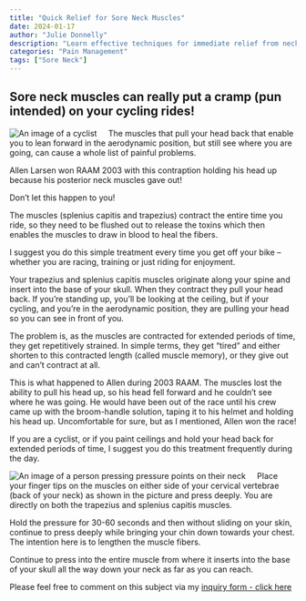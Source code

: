 ```yaml
---
title: "Quick Relief for Sore Neck Muscles"
date: 2024-01-17
author: "Julie Donnelly"
description: "Learn effective techniques for immediate relief from neck muscle pain and tension."
categories: "Pain Management"
tags: ["Sore Neck"]
---
```


## Sore neck muscles can really put a cramp (pun intended) on your cycling rides!

<img style="float: left; margin-right: 20px;" src="/images/posts/cyclist.png" alt="An image of a cyclist" />
The muscles that pull your head back that enable you to lean forward in the aerodynamic position, but still see where you are going, can cause a whole list of painful problems.

Allen Larsen won RAAM 2003 with this contraption holding his head up because his posterior neck muscles gave out!

Don’t let this happen to you!

The muscles (splenius capitis and trapezius) contract the entire time you ride, so they need to be flushed out to release the toxins which then enables the muscles to draw in blood to heal the fibers.

I suggest you do this simple treatment every time you get off your bike – whether you are racing, training or just riding for enjoyment.

Your trapezius and splenius capitis muscles originate along your spine and insert into the base of your skull. When they contract they pull your head back. If you’re standing up, you’ll be looking at the ceiling, but if your cycling, and you’re in the aerodynamic position, they are pulling your head so you can see in front of you.

The problem is, as the muscles are contracted for extended periods of time, they get repetitively strained. In simple terms, they get “tired” and either shorten to this contracted length (called muscle memory), or they give out and can’t contract at all.

This is what happened to Allen during 2003 RAAM. The muscles lost the ability to pull his head up, so his head fell forward and he couldn’t see where he was going. He would have been out of the race until his crew came up with the broom-handle solution, taping it to his helmet and holding his head up. Uncomfortable for sure, but as I mentioned, Allen won the race!​

If you are a cyclist, or if you paint ceilings and hold your head back for extended periods of time, I suggest you do this treatment frequently during the day.

<img style="float: left;margin-right: 20px;" src="/images/posts/neck-pressure-points.png" alt="An image of a person pressing pressure points on their neck" />

Place your finger tips on the muscles on either side of your cervical vertebrae (back of your neck) as shown in the picture and press deeply. You are directly on both the trapezius and splenius capitis muscles.

Hold the pressure for 30-60 seconds and then without sliding on your skin, continue to press deeply while bringing your chin down towards your chest. The intention here is to lengthen the muscle fibers.

Continue to press into the entire muscle from where it inserts into the base of your skull all the way down your neck as far as you can reach.

Please feel free to comment on this subject via my [inquiry form - click here](https://www.flexibleathlete.com/contact)
